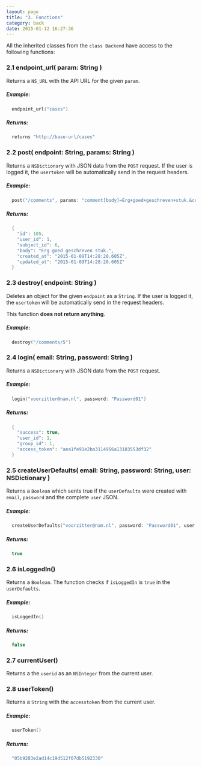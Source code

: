 ```yaml
---
layout: page
title: "3. Functions"
category: back
date: 2015-01-12 16:27:36
---
```


All the inherited classes from the `class Backend` have access to the following functions:

### 2.1 endpoint_url( param: String )
Returns a `NS_URL` with the API URL for the given `param`.

##### Example:
```swift
  endpoint_url("cases")
```

##### Returns:
```swift
  returns "http://base-url/cases"
```

### 2.2 post( endpoint: String, params: String )
Returns a `NSDictionary` with JSON data from the `POST` request. If the user is logged it, the `usertoken` will be automatically send in the request headers.

##### Example:
```swift
  post("/comments", params: "comment[body]=Erg+goed+geschreven+stuk.&comment[subject_id]=6&comment[user_id]=1")
```

##### Returns:
```swift
  {
    "id": 105,
    "user_id": 1,
    "subject_id": 6,
    "body": "Erg goed geschreven stuk.",
    "created_at": "2015-01-09T14:28:20.605Z",
    "updated_at": "2015-01-09T14:28:20.605Z"
  }
```

### 2.3 destroy( endpoint: String )
Deletes an object for the given `endpoint` as a `String`. If the user is logged it, the `usertoken` will be automatically send in the request headers.

This function **does not return anything**.

##### Example:
```swift
  destroy("/comments/5")
```

### 2.4 login( email: String, password: String )
Returns a `NSDictionary` with JSON data from the `POST` request.

##### Example:
```swift
  login("voorzitter@nam.nl", password: "Password01")
```

##### Returns:
```swift
  {
    "success": true,
    "user_id": 1,
    "group_id": 1,
    "access_token": "aea1fe91e2ba3114956a13103553df32"
  }
```

### 2.5 createUserDefaults( email: String, password: String, user: NSDictionary )
Returns a `Boolean` which sents true if the `userDefaults` were created with `email`, `password` and the complete `user` JSON.

##### Example:
```swift
  createUserDefaults("voorzitter@nam.nl", password: "Password01", user: {"success": true, "user_id": 1, "group_id": 1, "access_token": "73e1f94b84081d874f88606d7f5d9a99"})
```

##### Returns:
```swift
  true
```

### 2.6 isLoggedIn()
Returns a `Boolean`. The function checks if `isLoggedIn` is `true` in the `userDefaults`.

##### Example:
```swift
  isLoggedIn()
```

##### Returns:
```swift
  false
```

### 2.7 currentUser()
Returns a the `userid` as an `NSInteger` from the current user.

### 2.8 userToken()
Returns a `String` with the `accesstoken` from the current user.

##### Example:
```swift
  userToken()
```

##### Returns:
```swift
  "05b9283e2ad14c19d512f07db5192330"
```
